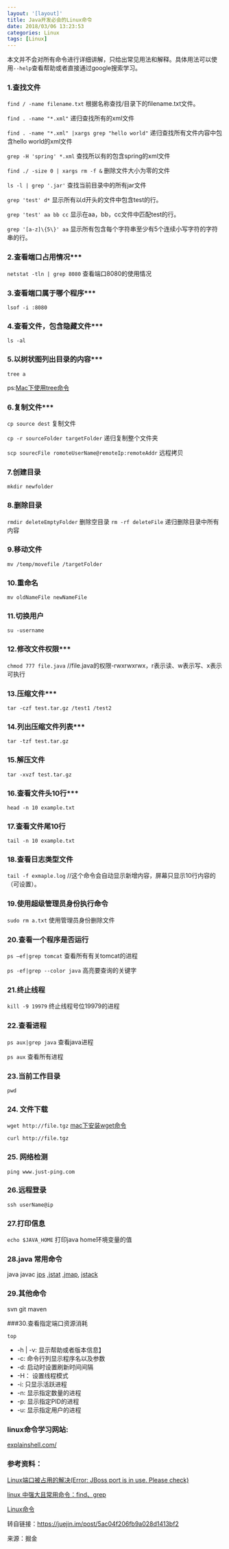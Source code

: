 ```yaml
---
layout: '[layout]'
title: Java开发必会的Linux命令
date: 2018/03/06 13:23:53  
categories: Linux
tags: [Linux]
---
```

本文并不会对所有命令进行详细讲解，只给出常见用法和解释。具体用法可以使用`--help`查看帮助或者直接通过google搜索学习。

### 1.查找文件

`find / -name filename.txt` 根据名称查找/目录下的filename.txt文件。

`find . -name "*.xml"` 递归查找所有的xml文件

`find . -name "*.xml" |xargs grep "hello world"` 递归查找所有文件内容中包含hello world的xml文件

`grep -H 'spring' *.xml` 查找所以有的包含spring的xml文件

`find ./ -size 0 | xargs rm -f &` 删除文件大小为零的文件

`ls -l | grep '.jar'` 查找当前目录中的所有jar文件

`grep 'test' d*` 显示所有以d开头的文件中包含test的行。

`grep 'test' aa bb cc` 显示在aa，bb，cc文件中匹配test的行。

`grep '[a-z]\{5\}' aa` 显示所有包含每个字符串至少有5个连续小写字符的字符串的行。

### 2.查看端口占用情况***

`netstat -tln | grep 8080` 查看端口8080的使用情况

### 3.查看端口属于哪个程序***

`lsof -i :8080`

### 4.查看文件，包含隐藏文件***

`ls -al`

### 5.以树状图列出目录的内容***

`tree a`

ps:[Mac下使用tree命令](https://link.juejin.im/?target=http%3A%2F%2Fwww.hollischuang.com%2Farchives%2F546)

### 6.复制文件***

`cp source dest` 复制文件

`cp -r sourceFolder targetFolder` 递归复制整个文件夹

`scp sourecFile romoteUserName@remoteIp:remoteAddr` 远程拷贝

### 7.创建目录

`mkdir newfolder`

### 8.删除目录

`rmdir deleteEmptyFolder` 删除空目录 `rm -rf deleteFile` 递归删除目录中所有内容

### 9.移动文件

`mv /temp/movefile /targetFolder`

### 10.重命名

`mv oldNameFile newNameFile`

### 11.切换用户

`su -username`

### 12.修改文件权限***

`chmod 777 file.java` //file.java的权限-rwxrwxrwx，r表示读、w表示写、x表示可执行

### 13.压缩文件***

`tar -czf test.tar.gz /test1 /test2`

### 14.列出压缩文件列表***

`tar -tzf test.tar.gz`

### 15.解压文件

`tar -xvzf test.tar.gz`

### 16.查看文件头10行***

`head -n 10 example.txt`

### 17.查看文件尾10行

`tail -n 10 example.txt`

### 18.查看日志类型文件

`tail -f exmaple.log` //这个命令会自动显示新增内容，屏幕只显示10行内容的（可设置）。

### 19.使用超级管理员身份执行命令

`sudo rm a.txt` 使用管理员身份删除文件

### 20.查看一个程序是否运行

`ps –ef|grep tomcat` 查看所有有关tomcat的进程

`ps -ef|grep --color java` 高亮要查询的关键字

### 21.终止线程

`kill -9 19979` 终止线程号位19979的进程

### 22.查看进程

`ps aux|grep java` 查看java进程

`ps aux` 查看所有进程

### 23.当前工作目录

`pwd`

### 24. 文件下载

`wget http://file.tgz` [mac下安装wget命令](https://link.juejin.im/?target=http%3A%2F%2Fwww.hollischuang.com%2Farchives%2F548)

`curl http://file.tgz`

### 25. 网络检测

`ping www.just-ping.com`

### 26.远程登录

`ssh userName@ip`

### 27.打印信息

`echo $JAVA_HOME` 打印java home环境变量的值

### 28.java 常用命令

java javac [jps](https://link.juejin.im/?target=http%3A%2F%2Fwww.hollischuang.com%2Farchives%2F105) ,[jstat](https://link.juejin.im/?target=http%3A%2F%2Fwww.hollischuang.com%2Farchives%2F481) ,[jmap](https://link.juejin.im/?target=http%3A%2F%2Fwww.hollischuang.com%2Farchives%2F303), [jstack](https://link.juejin.im/?target=http%3A%2F%2Fwww.hollischuang.com%2Farchives%2F110)

### 29.其他命令

svn git maven

###30.查看指定端口资源消耗

`top`

- -h | -v: 显示帮助或者版本信息】
- -c: 命令行列显示程序名以及参数
- -d: 启动时设置刷新时间间隔
- -H： 设置线程模式
- -i: 只显示活跃进程
- -n: 显示指定数量的进程
- -p: 显示指定PID的进程
- -u: 显示指定用户的进程

### linux命令学习网站:

[explainshell.com/](https://link.juejin.im/?target=http%3A%2F%2Fexplainshell.com%2F)



### 参考资料：

[Linux端口被占用的解决(Error: JBoss port is in use. Please check)](https://link.juejin.im/?target=http%3A%2F%2Fwww.hollischuang.com%2Farchives%2F239)

[linux 中强大且常用命令：find、grep](https://link.juejin.im/?target=https%3A%2F%2Flinux.cn%2Farticle-1672-1.html)

[Linux命令](https://link.juejin.im/?target=http%3A%2F%2Fblog.csdn.net%2Ftianshijianbing1989%2Farticle%2Fdetails%2F40780463)


转自链接：https://juejin.im/post/5ac04f206fb9a028d1413bf2

来源：掘金